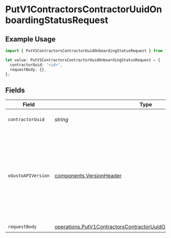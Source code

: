 # PutV1ContractorsContractorUuidOnboardingStatusRequest

## Example Usage

```typescript
import { PutV1ContractorsContractorUuidOnboardingStatusRequest } from "@gusto/embedded-api/models/operations";

let value: PutV1ContractorsContractorUuidOnboardingStatusRequest = {
  contractorUuid: "<id>",
  requestBody: {},
};
```

## Fields

| Field                                                                                                                                                                                                                        | Type                                                                                                                                                                                                                         | Required                                                                                                                                                                                                                     | Description                                                                                                                                                                                                                  |
| ---------------------------------------------------------------------------------------------------------------------------------------------------------------------------------------------------------------------------- | ---------------------------------------------------------------------------------------------------------------------------------------------------------------------------------------------------------------------------- | ---------------------------------------------------------------------------------------------------------------------------------------------------------------------------------------------------------------------------- | ---------------------------------------------------------------------------------------------------------------------------------------------------------------------------------------------------------------------------- |
| `contractorUuid`                                                                                                                                                                                                             | *string*                                                                                                                                                                                                                     | :heavy_check_mark:                                                                                                                                                                                                           | The UUID of the contractor                                                                                                                                                                                                   |
| `xGustoAPIVersion`                                                                                                                                                                                                           | [components.VersionHeader](../../models/components/versionheader.md)                                                                                                                                                         | :heavy_minus_sign:                                                                                                                                                                                                           | Determines the date-based API version associated with your API call. If none is provided, your application's [minimum API version](https://docs.gusto.com/embedded-payroll/docs/api-versioning#minimum-api-version) is used. |
| `requestBody`                                                                                                                                                                                                                | [operations.PutV1ContractorsContractorUuidOnboardingStatusRequestBody](../../models/operations/putv1contractorscontractoruuidonboardingstatusrequestbody.md)                                                                 | :heavy_check_mark:                                                                                                                                                                                                           | N/A                                                                                                                                                                                                                          |